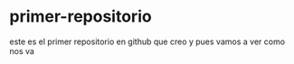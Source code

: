# primer-repositorio
este es el primer repositorio en github que creo y pues vamos a ver como nos va
